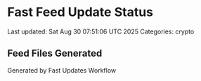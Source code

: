 # Fast Feed Update Status
Last updated: Sat Aug 30 07:51:06 UTC 2025
Categories: crypto

## Feed Files Generated

Generated by Fast Updates Workflow
